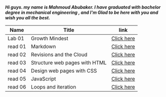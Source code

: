***Hi guys. my name is Mahmoud Abubaker. I have graduated with bachelor degree in mechanical engineering , and I'm Glad to be here with you and wish you all the best.***




| Name  |   Title                       |link              |
|-------|------------------------------ |------------------|
|Lab 01 | Growth Mindest                | [Click here](https://mahmoudabubaker9.github.io/reading-notes/Lab01)   |
|read 01| Markdown                      | [Click here](https://mahmoudabubaker9.github.io/reading-notes/Read01)  |
|read 02| Revisions and the Cloud       | [Click here](https://mahmoudabubaker9.github.io/reading-notes/Read02)  |
|read 03| Structure web pages with HTML | [Click here](https://mahmoudabubaker9.github.io/reading-notes/Read03)  |
|read 04| Design web pages with CSS     | [Click here](https://mahmoudabubaker9.github.io/reading-notes/Read04)  |
|read 05| JavaScript                    | [Click here](https://mahmoudabubaker9.github.io/reading-notes/Read05)  |
|read 06| Loops and iteration           | [Click here](https://mahmoudabubaker9.github.io/reading-notes/Read06)  |